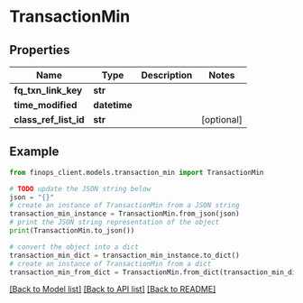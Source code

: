 # TransactionMin


## Properties

Name | Type | Description | Notes
------------ | ------------- | ------------- | -------------
**fq_txn_link_key** | **str** |  | 
**time_modified** | **datetime** |  | 
**class_ref_list_id** | **str** |  | [optional] 

## Example

```python
from finops_client.models.transaction_min import TransactionMin

# TODO update the JSON string below
json = "{}"
# create an instance of TransactionMin from a JSON string
transaction_min_instance = TransactionMin.from_json(json)
# print the JSON string representation of the object
print(TransactionMin.to_json())

# convert the object into a dict
transaction_min_dict = transaction_min_instance.to_dict()
# create an instance of TransactionMin from a dict
transaction_min_from_dict = TransactionMin.from_dict(transaction_min_dict)
```
[[Back to Model list]](../README.md#documentation-for-models) [[Back to API list]](../README.md#documentation-for-api-endpoints) [[Back to README]](../README.md)


